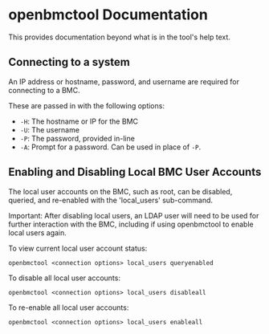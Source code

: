 # openbmctool Documentation

This provides documentation beyond what is in the tool's help text.

## Connecting to a system

An IP address or hostname, password, and username are required for
connecting to a BMC.

These are passed in with the following options:
- `-H`: The hostname or IP for the BMC
- `-U`: The username
- `-P`: The password, provided in-line
- `-A`: Prompt for a password. Can be used in place of `-P`.

## Enabling and Disabling Local BMC User Accounts

The local user accounts on the BMC, such as root, can be disabled, queried,
and re-enabled with the 'local_users' sub-command.

Important:  After disabling local users, an LDAP user will need to be used
for further interaction with the BMC, including if using openbmctool to
enable local users again.

To view current local user account status:
```
openbmctool <connection options> local_users queryenabled
```

To disable all local user accounts:
```
openbmctool <connection options> local_users disableall
```

To re-enable all local user accounts:
```
openbmctool <connection options> local_users enableall
```
